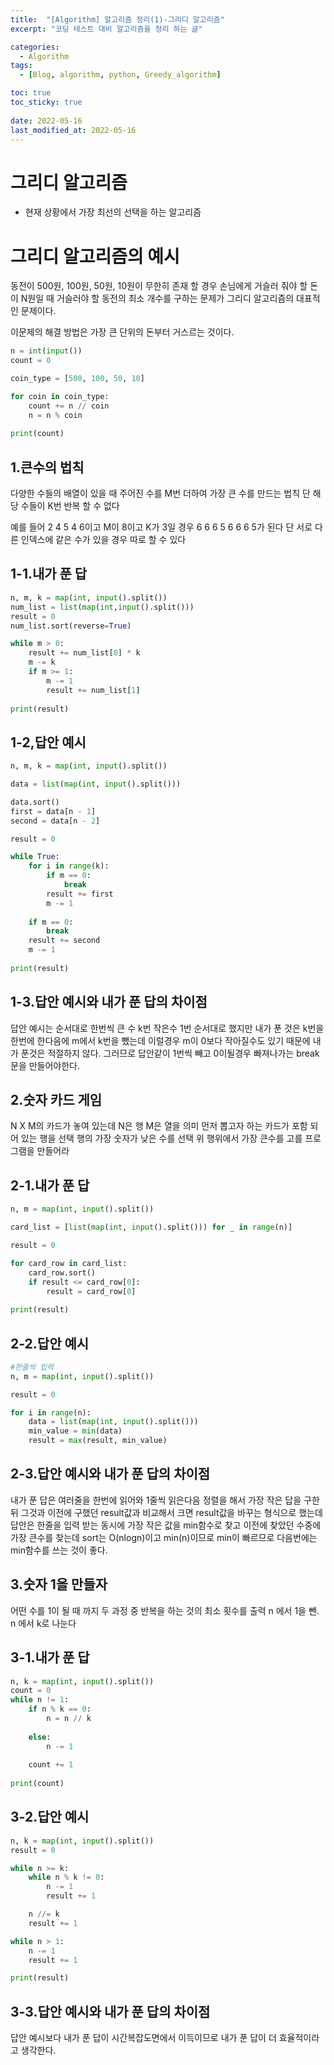 ```yaml
---
title:  "[Algorithm] 알고리즘 정리(1)-그리디 알고리즘"
excerpt: "코딩 테스트 대비 알고리즘을 정리 하는 글"

categories:
  - Algorithm
tags:
  - [Blog, algorithm, python, Greedy_algorithm]

toc: true
toc_sticky: true
 
date: 2022-05-16
last_modified_at: 2022-05-16
---
```


# 그리디 알고리즘
- 현재 상황에서 가장 최선의 선택을 하는 알고리즘


# 그리디 알고리즘의 예시
동전이 500원, 100원, 50원, 10원이 무한히 존재 할 경우 손님에게 거슬러 줘야 할 돈이 N원일 때 
거슬러야 할 동전의 최소 개수를 구하는 문제가 그리디 알고리즘의 대표적인 문제이다.

이문제의 해결 방법은 가장 큰 단위의 돈부터 거스르는 것이다.
```python
n = int(input())
count = 0

coin_type = [500, 100, 50, 10]

for coin in coin_type:
    count += n // coin
    n = n % coin
    
print(count)
```

## 1.큰수의 법칙
다양한 수들의 배열이 있을 때 주어진 수를 M번 더하여 가장 큰 수를 만드는 법칙
단 해당 수들이 K번 반복 할 수 없다

예를 들어
2 4 5 4 6이고 M이 8이고 K가 3일 경우 6 6 6 5 6 6 6 5가 된다
단 서로 다른 인덱스에 같은 수가 있을 경우 따로 할 수 있다

## 1-1.내가 푼 답
```python
n, m, k = map(int, input().split())
num_list = list(map(int,input().split()))
result = 0
num_list.sort(reverse=True)

while m > 0:
    result += num_list[0] * k
    m -= k
    if m >= 1:
        m -= 1
        result += num_list[1]
        
print(result)
```

## 1-2,답안 예시
```python
n, m, k = map(int, input().split())

data = list(map(int, input().split()))

data.sort()
first = data[n - 1]
second = data[n - 2]

result = 0

while True:
    for i in range(k):
        if m == 0:
            break
        result += first
        m -= 1
        
    if m == 0:
        break
    result += second
    m -= 1
    
print(result)
```

## 1-3.답안 예시와 내가 푼 답의 차이점
답안 예시는 순서대로 한번씩 큰 수 k번 작은수 1번 순서대로 했지만
내가 푼 것은 k번을 한번에 한다음에 m에서 k번을 뺐는데 이럴경우 m이 0보다 작아질수도 있기 때문에 
내가 푼것은 적절하지 않다. 그러므로 답안같이 1번씩 빼고 0이될경우 빠져나가는 break문을 만들어야한다.

## 2.숫자 카드 게임
N X M의 카드가 놓여 있는데 N은 행 M은 열을 의미
먼저 뽑고자 하는 카드가 포함 되어 있는 행을 선택
행의 가장 숫자가 낮은 수를 선택
위 행위에서 가장 큰수를 고를 프로그램을 만들어라

## 2-1.내가 푼 답
```python
n, m = map(int, input().split())

card_list = [list(map(int, input().split())) for _ in range(n)]

result = 0

for card_row in card_list:
    card_row.sort()
    if result <= card_row[0]:
        result = card_row[0]
        
print(result)
```
## 2-2.답안 예시
```python
#한줄씩 입력
n, m = map(int, input().split())

result = 0

for i in range(n):
    data = list(map(int, input().split()))
    min_value = min(data)
    result = max(result, min_value)
```

## 2-3.답안 예시와 내가 푼 답의 차이점
내가 푼 답은 여러줄을 한번에 읽어와 1줄씩 읽은다음 정렬을 해서 가장 작은 답을 구한뒤
그것과 이전에 구했던 result값과 비교해서 크면 result값을 바꾸는 형식으로 했는데 
답안은 한줄을 입력 받는 동시에 가장 작은 값을 min함수로 찾고 이전에 찾았던 수중에 가장 큰수를 찾는데 
sort는 O(nlogn)이고 min(n)이므로 min이 빠르므로 다음번에는 min함수를 쓰는 것이 좋다.


## 3.숫자 1을 만들자
어떤 수를 1이 될 때 까지 두 과정 중 반복을 하는 것의 최소 횟수를 출력
n 에서 1을 뺀.
n 에서 k로 나눈다

## 3-1.내가 푼 답
```python
n, k = map(int, input().split())
count = 0
while n != 1:
    if n % k == 0:
        n = n // k
    
    else:
        n -= 1    
    
    count += 1
    
print(count)
```
## 3-2.답안 예시
```python
n, k = map(int, input().split())
result = 0

while n >= k:
    while n % k != 0:
        n -= 1
        result += 1

    n //= k
    result += 1

while n > 1:
    n -= 1
    result += 1

print(result)
```

## 3-3.답안 예시와 내가 푼 답의 차이점
답안 예시보다 내가 푼 답이 시간복잡도면에서 이득이므로 내가 푼 답이 더 효율적이라고 생각한다.